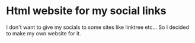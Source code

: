 
# Html website for my social links

I don't want to give my socials to some sites like linktree etc... So I decided to make
my own website for it.

